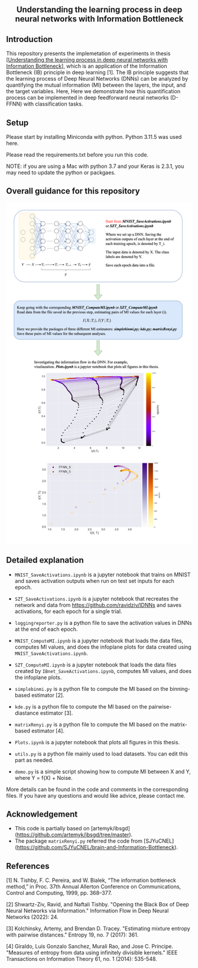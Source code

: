 <h2 align="center">
Understanding the learning process in deep neural networks with Information Bottleneck
</h2>


## Introduction

This repository presents the implemetation of experiments in thesis [[Understanding the learning process in deep neural networks with Information Bottleneck](https://trepo.tuni.fi/login/)], which is an application of the Information Bottleneck (IB) principle in deep learning [1]. The IB principle suggests that the learning process of Deep Neural Networks (DNNs) can be analyzed by quantifying the mutual information (MI) between the layers, the input, and the target variables. Here, Here we demonstrate how this quantification process can be implemented in deep feedforward neural networks (D-FFNN) with classification tasks.

## Setup
Please start by installing Miniconda with python. Python 3.11.5 was used here.

Please read the requirements.txt before you run this code.

NOTE: if you are using a Mac with python 3.7 and your Keras is 2.3.1, you may need to update the python or packgaes.


## Overall guidance for this repository
**![](overall.png)**


## Detailed explanation

* `MNIST_SaveActivations.ipynb` is a jupyter notebook that trains on MNIST and saves activation outputs when run on test set inputs for each epoch.
* `SZT_SaveActivations.ipynb` is a jupyter notebook that recreates the network and data from https://github.com/ravidziv/IDNNs and saves activations, for each epoch for a single trial.

* `loggingreporter.py` is a python file to save the activation values in DNNs at the end of each epoch.
  
* `MNIST_ComputeMI.ipynb` is a jupyter notebook that loads the data files, computes MI values, and does the infoplane plots for data created using `MNIST_SaveActivations.ipynb`.
* `SZT_ComputeMI.ipynb` is a jupyter notebook that loads the data files created by `IBnet_SaveActivations.ipynb`, computes MI values, and does the infoplane plots.

* `simplebinmi.py` is a python file to compute the MI based on the binning-based estimator [2].
* `kde.py` is a python file to compute the MI based on the pairwise-diastance estimator [3]. 
* `matrixRenyi.py` is a python file to compute the MI based on the matrix-based estimator [4].

* `Plots.ipynb` is a jupyter notebook that plots all figures in this thesis.
* `utils.py` is a python file mainly used to load datasets. You can edit this part as needed.
* `demo.py` is a simple script showing how to compute MI between X and Y, where Y = f(X) + Noise.

More details can be found in the code and comments in the corresponding files. If you have any questions and would like advice, please contact me.

## Acknowledgement

- This code is partially based on [artemyk/ibsgd] (https://github.com/artemyk/ibsgd/tree/master).
- The package `matrixRenyi.py` referred the code from [SJYuCNEL] (https://github.com/SJYuCNEL/brain-and-Information-Bottleneck).

## References

[1] N. Tishby, F. C. Pereira, and W. Bialek, “The information bottleneck method,” in Proc. 37th Annual Allerton Conference on Communications, Control and Computing, 1999, pp. 368–377.

[2] Shwartz-Ziv, Ravid, and Naftali Tishby. "Opening the Black Box of Deep Neural Networks via Information." Information Flow in Deep Neural Networks (2022): 24.

[3] Kolchinsky, Artemy, and Brendan D. Tracey. "Estimating mixture entropy with pairwise distances." Entropy 19, no. 7 (2017): 361.

[4] Giraldo, Luis Gonzalo Sanchez, Murali Rao, and Jose C. Principe. "Measures of entropy from data using infinitely divisible kernels." IEEE Transactions on Information Theory 61, no. 1 (2014): 535-548.